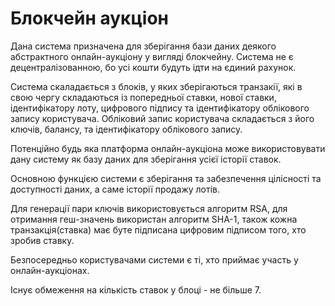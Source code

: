 # Блокчейн аукціон
Дана система призначена для зберігання бази даних деякого абстрактного онлайн-аукціону у вигляді блокчейну. Система не є децентралізованною, бо усі кошти будуть ідти на єдиний рахунок.

Система скаладається з блоків, у яких зберігаються транзакії, які в свою чергу складаються із попередньої ставки, нової ставки, ідентифікатору лоту, цифрового підпису та ідентифікатору облікового запису користувача. Обліковий запис користувача складається з його ключів, балансу, та ідентифікатору облікового запису.

Потенційно будь яка платформа онлайн-аукціона може використовувати дану систему як базу даних для зберігання усієї історії ставок.

Основною функцією системи є зберігання та забезпечення цілісності та доступності даних, а саме історії продажу лотів.

Для генерації пари ключів використовується алгоритм RSA, для отримання геш-значень використан алгоритм SHA-1, також кожна транзакція(ставка) має буте підписана цифровим підписом того, хто зробив ставку. 

Безпосередньо користувачами системи є ті, хто приймає участь у онлайн-аукціонах.

Існує обмеження на кількість ставок у блоці - не більше 7.





